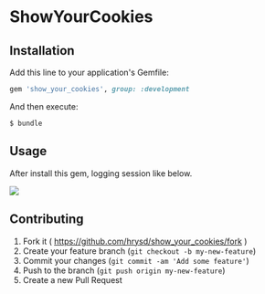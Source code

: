 # ShowYourCookies

## Installation

Add this line to your application's Gemfile:

```ruby
gem 'show_your_cookies', group: :development
```

And then execute:

    $ bundle

## Usage

After install this gem, logging session like below.

![](https://cloud.githubusercontent.com/assets/1663465/6933232/75dbbf30-d85f-11e4-92ce-c4149878df58.png)

## Contributing

1. Fork it ( https://github.com/hrysd/show_your_cookies/fork )
2. Create your feature branch (`git checkout -b my-new-feature`)
3. Commit your changes (`git commit -am 'Add some feature'`)
4. Push to the branch (`git push origin my-new-feature`)
5. Create a new Pull Request
